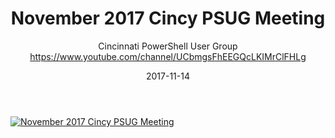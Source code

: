 ﻿---
title: November 2017 Cincy PSUG Meeting
date: 2017-11-14
tags: Cincinnati, Ohio, English, UserGroup, Cincinnati PowerShell User Group
author: Cincinnati PowerShell User Group https://www.youtube.com/channel/UCbmgsFhEEGQcLKIMrClFHLg
---

[![November 2017 Cincy PSUG Meeting](https://i1.ytimg.com/vi/dzwnA8HADLg/hqdefault.jpg "November 2017 Cincy PSUG Meeting")](https://www.youtube.com/watch?v=dzwnA8HADLg)


